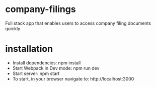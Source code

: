 # company-filings
Full stack app that enables users to access company filing documents quickly

# installation
- Install dependencies: npm install
- Start Webpack in Dev mode: npm run dev
- Start server: npm start
- To start, in your browser navigate to: http://localhost:3000
  
